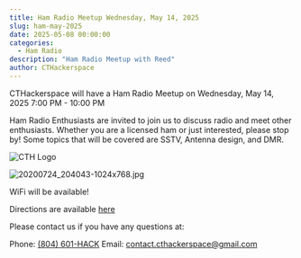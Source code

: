 ```yaml
---
title: Ham Radio Meetup Wednesday, May 14, 2025
slug: ham-may-2025
date: 2025-05-08 00:00:00
categories:
  - Ham Radio
description: "Ham Radio Meetup with Reed"
author: CTHackerspace
---
```


CTHackerspace will have a Ham Radio Meetup on Wednesday, May 14, 2025 7:00 PM - 10:00 PM

Ham Radio Enthusiasts are invited to join us to discuss radio and meet other enthusiasts. Whether you are a licensed ham or just interested, please stop by! Some topics that will be covered are SSTV, Antenna design, and DMR.

![CTH Logo](/hack.png)

![20200724_204043-1024x768.jpg](/uploads/2025/01/2025-01-03-duck2.jpg)


WiFi will be available!

Directions are available [here](/how-to-find-us)

Please contact us if you have any questions at:

Phone: [(804) 601-HACK](tel:+18066014225)
Email: [contact.cthackerspace@gmail.com](mailto:contact.cthackerspace@gmail.com)
